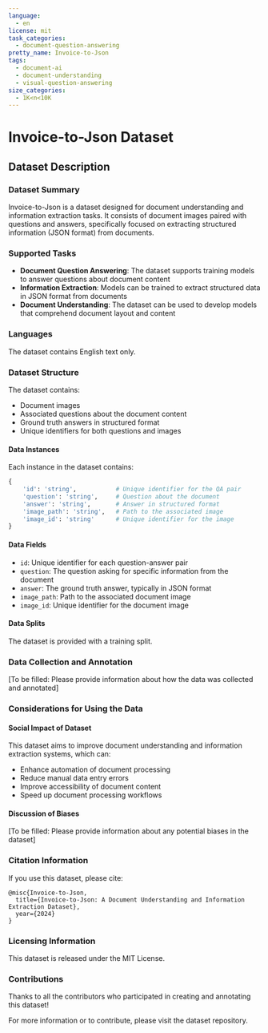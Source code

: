 ```yaml
---
language:
  - en
license: mit
task_categories:
  - document-question-answering
pretty_name: Invoice-to-Json
tags:
  - document-ai
  - document-understanding
  - visual-question-answering
size_categories:
  - 1K<n<10K
---
```


# Invoice-to-Json Dataset

## Dataset Description

### Dataset Summary

Invoice-to-Json is a dataset designed for document understanding and information extraction tasks. It consists of document images paired with questions and answers, specifically focused on extracting structured information (JSON format) from documents.

### Supported Tasks

- **Document Question Answering**: The dataset supports training models to answer questions about document content
- **Information Extraction**: Models can be trained to extract structured data in JSON format from documents
- **Document Understanding**: The dataset can be used to develop models that comprehend document layout and content

### Languages

The dataset contains English text only.

### Dataset Structure

The dataset contains:
- Document images
- Associated questions about the document content
- Ground truth answers in structured format
- Unique identifiers for both questions and images

#### Data Instances

Each instance in the dataset contains:
```python
{
    'id': 'string',           # Unique identifier for the QA pair
    'question': 'string',     # Question about the document
    'answer': 'string',       # Answer in structured format
    'image_path': 'string',   # Path to the associated image
    'image_id': 'string'      # Unique identifier for the image
}
```

#### Data Fields

- `id`: Unique identifier for each question-answer pair
- `question`: The question asking for specific information from the document
- `answer`: The ground truth answer, typically in JSON format
- `image_path`: Path to the associated document image
- `image_id`: Unique identifier for the document image

#### Data Splits

The dataset is provided with a training split.

### Data Collection and Annotation

[To be filled: Please provide information about how the data was collected and annotated]

### Considerations for Using the Data

#### Social Impact of Dataset

This dataset aims to improve document understanding and information extraction systems, which can:
- Enhance automation of document processing
- Reduce manual data entry errors
- Improve accessibility of document content
- Speed up document processing workflows

#### Discussion of Biases

[To be filled: Please provide information about any potential biases in the dataset]

### Citation Information

If you use this dataset, please cite:

```
@misc{Invoice-to-Json,
  title={Invoice-to-Json: A Document Understanding and Information Extraction Dataset},
  year={2024}
}
```

### Licensing Information

This dataset is released under the MIT License.

### Contributions

Thanks to all the contributors who participated in creating and annotating this dataset!

For more information or to contribute, please visit the dataset repository.